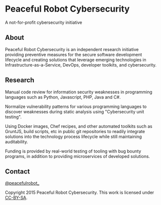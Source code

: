 # Peaceful Robot Cybersecurity

A not-for-profit cybersecurity initiative


## About

Peaceful Robot Cybersecurity is an independent research initiative providing preventive measures for the secure software development lifecycle and creating solutions that leverage emerging technologies in Infrastructure-as-a-Service, DevOps, developer toolkits, and cybersecurity.


## Research

Manual code review for information security weaknesses in programming languages such as Python, Javascript, PHP, Java and C#.

Normalize vulnerability patterns for various programming languages to discover weaknesses during static analysis using "Cybersecurity unit testing".

Using Docker images, Chef recipes, and other automated toolkits such as GruntJS, build scripts, etc in public git repositories to readily integrate solutions into the technology process lifecycle while still maintaining auditability.

Funding is provided by real-world testing of tooling with bug bounty programs, in addition to providing microservices of developed solutions.


## Contact
[@peacefulrobot_](https://twitter.com/peacefulrobot_)


Copyright 2015 Peaceful Robot Cybersecurity. This work is licensed under <a rel="license" href="http://creativecommons.org/licenses/by-sa/4.0/">CC-BY-SA</a>.
